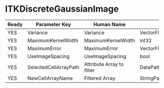 # ITKDiscreteGaussianImage #

| Ready | Parameter Key | Human Name | Parameter Type | Parameter Class |
|-------|---------------|------------|-----------------|----------------|
| YES | Variance | Variance | VectorFloat32Parameter::ValueType | VectorFloat32Parameter |
| YES | MaximumKernelWidth | MaximumKernelWidth | int32 | Int32Parameter |
| YES | MaximumError | MaximumError | VectorFloat32Parameter::ValueType | VectorFloat32Parameter |
| YES | UseImageSpacing | UseImageSpacing | bool | BoolParameter |
| YES | SelectedCellArrayPath | Attribute Array to filter | DataPath | ArraySelectionParameter |
| YES | NewCellArrayName | Filtered Array | StringParameter::ValueType | StringParameter |
